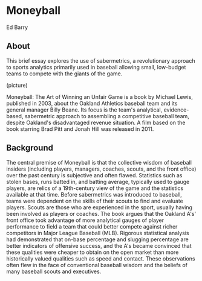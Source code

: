 Moneyball
===========
Ed Barry
## About
This brief essay explores the use of sabermetrics, a revolutionary approach to sports analytics primarily used in baseball allowing small, low-budget teams to compete with the giants of the game.

(picture)

Moneyball: The Art of Winning an Unfair Game is a book by Michael Lewis, published in 2003, about the Oakland Athletics baseball team and
its general manager Billy Beane. Its focus is the team's analytical, evidence-based, sabermetric approach to assembling a competitive
baseball team, despite Oakland's disadvantaged revenue situation. A film based on the book starring Brad Pitt and Jonah Hill was released
in 2011.
## Background
The central premise of Moneyball is that the collective wisdom of baseball insiders (including players, managers, coaches, scouts, and the front office) over the past century is subjective and often flawed. Statistics such as stolen bases, runs batted in, and batting average, typically used to gauge players, are relics of a 19th-century view of the game and the statistics available at that time.
Before sabermetrics was introduced to baseball, teams were dependent on the skills of their scouts to find and evaluate players. Scouts
are those who are experienced in the sport, usually having been involved as players or coaches. The book argues that the Oakland A's'
front office took advantage of more analytical gauges of player performance to field a team that could better compete against richer
competitors in Major League Baseball (MLB). Rigorous statistical analysis had demonstrated that on-base percentage and slugging
percentage are better indicators of offensive success, and the A's became convinced that these qualities were cheaper to obtain on the
open market than more historically valued qualities such as speed and contact. These observations often flew in the face of conventional
baseball wisdom and the beliefs of many baseball scouts and executives.

